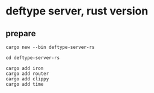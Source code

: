 # deftype server, rust version

## prepare

```
cargo new --bin deftype-server-rs

cd deftype-server-rs

cargo add iron
cargo add router
cargo add clippy
cargo add time

```
